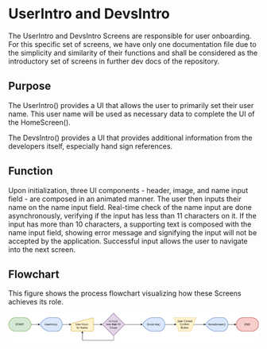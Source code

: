 # UserIntro and DevsIntro

The UserIntro and DevsIntro Screens are responsible for user onboarding. For this specific set of screens, we have only one documentation file due to the simplicity and similarity of their functions and shall be considered as the introductory set of screens in further dev docs of the repository.

## Purpose

The UserIntro() provides a UI that allows the user to primarily set their user name. This user name will be used as necessary data to complete the UI of the HomeScreen().

The DevsIntro() provides a UI that provides additional information from the developers itself, especially hand sign references.

## Function

Upon initialization, three UI components - header, image, and name input field - are composed in an animated manner. The user then inputs their name on the name input field. Real-time check of the name input are done asynchronously, verifying if the input has less than 11 characters on it. If the input has more than 10 characters, a supporting text is composed with the name input field, showing error message and signifying the input will not be accepted by the application. Successful input allows the user to navigate into the next screen.

## Flowchart

This figure shows the process flowchart visualizing how these Screens achieves its role.

![Process Flowchart](../media/user_and_devs_intro.svg)